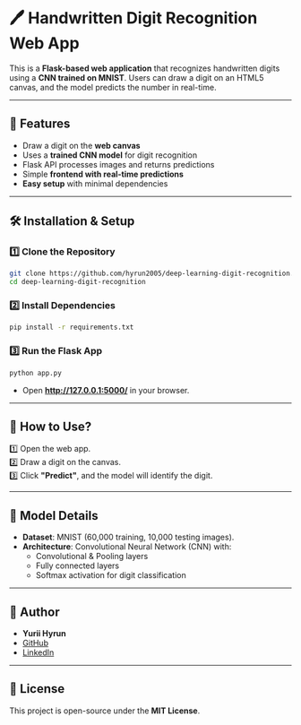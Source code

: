 # 🖊️ Handwritten Digit Recognition Web App

This is a **Flask-based web application** that recognizes handwritten digits using a **CNN trained on MNIST**. Users can draw a digit on an HTML5 canvas, and the model predicts the number in real-time.


---

## 🚀 Features
- Draw a digit on the **web canvas**
- Uses a **trained CNN model** for digit recognition
- Flask API processes images and returns predictions
- Simple **frontend with real-time predictions**
- **Easy setup** with minimal dependencies

---

## 🛠️ Installation & Setup

### 1️⃣ Clone the Repository
```bash
git clone https://github.com/hyrun2005/deep-learning-digit-recognition.git
cd deep-learning-digit-recognition
```

### 2️⃣ Install Dependencies
```bash
pip install -r requirements.txt
```

### 3️⃣ Run the Flask App
```bash
python app.py
```
- Open **http://127.0.0.1:5000/** in your browser.

---

## 🎨 How to Use?
1️⃣ Open the web app.  
2️⃣ Draw a digit on the canvas.  
3️⃣ Click **"Predict"**, and the model will identify the digit.  

---

## 🔬 Model Details
- **Dataset**: MNIST (60,000 training, 10,000 testing images).
- **Architecture**: Convolutional Neural Network (CNN) with:
  - Convolutional & Pooling layers
  - Fully connected layers
  - Softmax activation for digit classification

---

## 👤 Author
- **Yurii Hyrun**
- [GitHub](https://github.com/hyrun2005)
- [LinkedIn](https://www.linkedin.com/in/yurii-hyrun-897b9b277/)

---

## 📝 License
This project is open-source under the **MIT License**.

